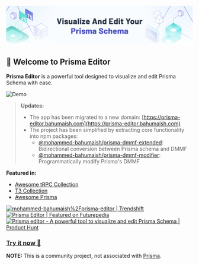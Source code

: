 ![Prisma-Editor](https://github.com/mohammed-bahumaish/prisma-editor/blob/main/public/images/banner.png?raw=true)

## 👋 Welcome to Prisma Editor

**Prisma Editor** is a powerful tool designed to visualize and edit Prisma Schema with ease.

![Demo](https://prisma-editor.bahumaish.com/_next/image?url=%2Fimages%2Fpreview-dark.webp&w=1920&q=100)

> **Updates:**
> - The app has been migrated to a new domain: [https://prisma-editor.bahumaish.com](https://prisma-editor.bahumaish.com)
> - The project has been simplified by extracting core functionality into npm packages:
>   - [@mohammed-bahumaish/prisma-dmmf-extended](https://www.npmjs.com/package/@mohammed-bahumaish/prisma-dmmf-extended): Bidirectional conversion between Prisma schema and DMMF
>   - [@mohammed-bahumaish/prisma-dmmf-modifier](https://www.npmjs.com/package/@mohammed-bahumaish/prisma-dmmf-modifier): Programmatically modify Prisma's DMMF

**Featured in:**

- [Awesome tRPC Collection](https://trpc.io/docs/awesome-trpc#-open-source-projects-using-trpc)
- [T3 Collection](https://create.t3.gg/en/t3-collection)
- [Awesome Prisma](https://github.com/catalinmiron/awesome-prisma)

<div>
<a href="https://trendshift.io/repositories/6725" target="_blank"><img src="https://trendshift.io/api/badge/repositories/6725" alt="mohammed-bahumaish%2Fprisma-editor | Trendshift" style="width: 250px; height: 55px;" width="250" height="55"/></a>
</div>
<div>
<a href="https://futurepedia.io/tool/prisma-editor?utm_source=prisma-editor_embed" style="width: 250px; height: 54px;" width="250" height="54">
  <img src="https://futurepedia.io/api/image-widget?toolId=6d9b85ac-f1ca-45c7-b4d5-5207a6cdf6ce" alt="Prisma Editor | Featured on Futurepedia" style="width: 250px; height: 54px;" width="250" height="54">
</a>
</div>
<div>
<a href="https://www.producthunt.com/posts/prisma-editor?utm_source=badge-featured&utm_medium=badge&utm_souce=badge-prisma&#0045;editor" target="_blank">
  <img src="https://api.producthunt.com/widgets/embed-image/v1/featured.svg?post_id=388147&theme=light" alt="Prisma&#0032;editor - A&#0032;powerful&#0032;tool&#0032;to&#0032;visualize&#0032;and&#0032;edit&#0032;Prisma&#0032;Schema | Product Hunt" style="width: 250px; height: 54px;" width="250" height="54" />
</a>
</div>

### [Try it now 🚀](https://prisma-editor.bahumaish.com)

**NOTE:** This is a community project, not associated with [Prisma](https://prisma.io).
